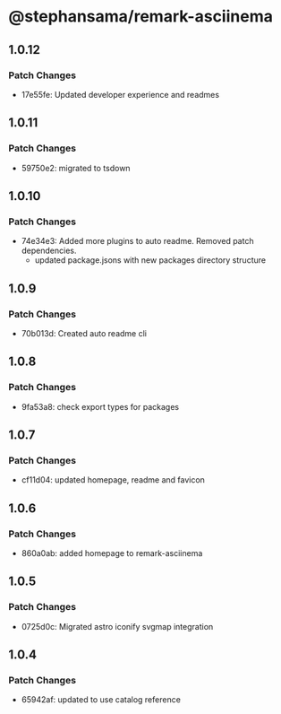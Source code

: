 # @stephansama/remark-asciinema

## 1.0.12

### Patch Changes

- 17e55fe: Updated developer experience and readmes

## 1.0.11

### Patch Changes

- 59750e2: migrated to tsdown

## 1.0.10

### Patch Changes

- 74e34e3: Added more plugins to auto readme. Removed patch dependencies.
  - updated package.jsons with new packages directory structure

## 1.0.9

### Patch Changes

- 70b013d: Created auto readme cli

## 1.0.8

### Patch Changes

- 9fa53a8: check export types for packages

## 1.0.7

### Patch Changes

- cf11d04: updated homepage, readme and favicon

## 1.0.6

### Patch Changes

- 860a0ab: added homepage to remark-asciinema

## 1.0.5

### Patch Changes

- 0725d0c: Migrated astro iconify svgmap integration

## 1.0.4

### Patch Changes

- 65942af: updated to use catalog reference

